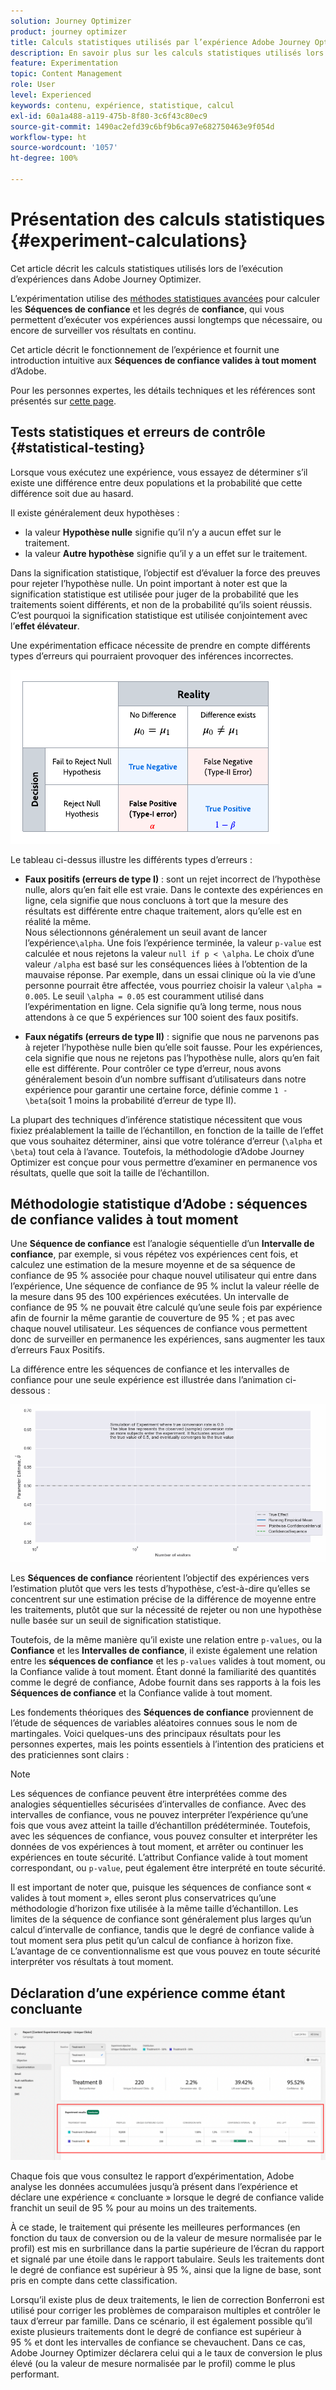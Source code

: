 ```yaml
---
solution: Journey Optimizer
product: journey optimizer
title: Calculs statistiques utilisés par l’expérience Adobe Journey Optimizer
description: En savoir plus sur les calculs statistiques utilisés lors de l’exécution d’expériences
feature: Experimentation
topic: Content Management
role: User
level: Experienced
keywords: contenu, expérience, statistique, calcul
exl-id: 60a1a488-a119-475b-8f80-3c6f43c80ec9
source-git-commit: 1490ac2efd39c6bf9b6ca97e682750463e9f054d
workflow-type: ht
source-wordcount: '1057'
ht-degree: 100%

---
```


# Présentation des calculs statistiques {#experiment-calculations}

Cet article décrit les calculs statistiques utilisés lors de l’exécution d’expériences dans Adobe Journey Optimizer.

L’expérimentation utilise des [méthodes statistiques avancées](../campaigns/assets/confidence_sequence_technical_details.pdf) pour calculer les **Séquences de confiance** et les degrés de **confiance**, qui vous permettent d’exécuter vos expériences aussi longtemps que nécessaire, ou encore de surveiller vos résultats en continu.

Cet article décrit le fonctionnement de l’expérience et fournit une introduction intuitive aux **Séquences de confiance valides à tout moment** d’Adobe.

Pour les personnes expertes, les détails techniques et les références sont présentés sur [cette page](../campaigns/assets/confidence_sequence_technical_details.pdf).

## Tests statistiques et erreurs de contrôle {#statistical-testing}

Lorsque vous exécutez une expérience, vous essayez de déterminer s’il existe une différence entre deux populations et la probabilité que cette différence soit due au hasard.

Il existe généralement deux hypothèses :

* la valeur **Hypothèse nulle** signifie qu’il n’y a aucun effet sur le traitement.
* la valeur **Autre hypothèse** signifie qu’il y a un effet sur le traitement.

Dans la signification statistique, l’objectif est d’évaluer la force des preuves pour rejeter l’hypothèse nulle. Un point important à noter est que la signification statistique est utilisée pour juger de la probabilité que les traitements soient différents, et non de la probabilité qu’ils soient réussis. C’est pourquoi la signification statistique est utilisée conjointement avec l’**effet élévateur**.

Une expérimentation efficace nécessite de prendre en compte différents types d’erreurs qui pourraient provoquer des inférences incorrectes.

![](assets/technote_1.png)

Le tableau ci-dessus illustre les différents types d’erreurs :

* **Faux positifs (erreurs de type I)** : sont un rejet incorrect de l’hypothèse nulle, alors qu’en fait elle est vraie. Dans le contexte des expériences en ligne, cela signifie que nous concluons à tort que la mesure des résultats est différente entre chaque traitement, alors qu’elle est en réalité la même.
  </br>Nous sélectionnons généralement un seuil avant de lancer l’expérience`\alpha`. Une fois l’expérience terminée, la valeur `p-value` est calculée et nous rejetons la valeur `null if p < \alpha`. Le choix d’une valeur `/alpha` est basé sur les conséquences liées à l’obtention de la mauvaise réponse. Par exemple, dans un essai clinique où la vie d’une personne pourrait être affectée, vous pourriez choisir la valeur `\alpha = 0.005`. Le seuil `\alpha = 0.05` est couramment utilisé dans l’expérimentation en ligne. Cela signifie qu’à long terme, nous nous attendons à ce que 5 expériences sur 100 soient des faux positifs.

* **Faux négatifs (erreurs de type II)** : signifie que nous ne parvenons pas à rejeter l’hypothèse nulle bien qu’elle soit fausse. Pour les expériences, cela signifie que nous ne rejetons pas l’hypothèse nulle, alors qu’en fait elle est différente. Pour contrôler ce type d’erreur, nous avons généralement besoin d’un nombre suffisant d’utilisateurs dans notre expérience pour garantir une certaine force, définie comme `1 - \beta`(soit 1 moins la probabilité d’erreur de type II).

La plupart des techniques d’inférence statistique nécessitent que vous fixiez préalablement la taille de l’échantillon, en fonction de la taille de l’effet que vous souhaitez déterminer, ainsi que votre tolérance d’erreur (`\alpha` et `\beta`) tout cela à l’avance. Toutefois, la méthodologie d’Adobe Journey Optimizer est conçue pour vous permettre d’examiner en permanence vos résultats, quelle que soit la taille de l’échantillon.

## Méthodologie statistique d’Adobe : séquences de confiance valides à tout moment

Une **Séquence de confiance** est l’analogie séquentielle d’un **Intervalle de confiance**, par exemple, si vous répétez vos expériences cent fois, et calculez une estimation de la mesure moyenne et de sa séquence de confiance de 95 % associée pour chaque nouvel utilisateur qui entre dans l’expérience, Une séquence de confiance de 95 % inclut la valeur réelle de la mesure dans 95 des 100 expériences exécutées. Un intervalle de confiance de 95 % ne pouvait être calculé qu’une seule fois par expérience afin de fournir la même garantie de couverture de 95 % ; et pas avec chaque nouvel utilisateur. Les séquences de confiance vous permettent donc de surveiller en permanence les expériences, sans augmenter les taux d’erreurs Faux Positifs.

La différence entre les séquences de confiance et les intervalles de confiance pour une seule expérience est illustrée dans l’animation ci-dessous :

![](assets/technote_2.gif)

Les **Séquences de confiance** réorientent l’objectif des expériences vers l’estimation plutôt que vers les tests d’hypothèse, c’est-à-dire qu’elles se concentrent sur une estimation précise de la différence de moyenne entre les traitements, plutôt que sur la nécessité de rejeter ou non une hypothèse nulle basée sur un seuil de signification statistique.

Toutefois, de la même manière qu’il existe une relation entre `p-values`, ou la **Confiance** et les **Intervalles de confiance**, il existe également une relation entre les **séquences de confiance** et les `p-values` valides à tout moment, ou la Confiance valide à tout moment. Étant donné la familiarité des quantités comme le degré de confiance, Adobe fournit dans ses rapports à la fois les **Séquences de confiance** et la Confiance valide à tout moment.

Les fondements théoriques des **Séquences de confiance** proviennent de l’étude de séquences de variables aléatoires connues sous le nom de martingales. Voici quelques-uns des principaux résultats pour les personnes expertes, mais les points essentiels à l’intention des praticiens et des praticiennes sont clairs :

>[!NOTE]
>
>Les séquences de confiance peuvent être interprétées comme des analogies séquentielles sécurisées d’intervalles de confiance. Avec des intervalles de confiance, vous ne pouvez interpréter l’expérience qu’une fois que vous avez atteint la taille d’échantillon prédéterminée. Toutefois, avec les séquences de confiance, vous pouvez consulter et interpréter les données de vos expériences à tout moment, et arrêter ou continuer les expériences en toute sécurité. L’attribut Confiance valide à tout moment correspondant, ou `p-value`, peut également être interprété en toute sécurité.

Il est important de noter que, puisque les séquences de confiance sont « valides à tout moment », elles seront plus conservatrices qu’une méthodologie d’horizon fixe utilisée à la même taille d’échantillon. Les limites de la séquence de confiance sont généralement plus larges qu’un calcul d’intervalle de confiance, tandis que le degré de confiance valide à tout moment sera plus petit qu’un calcul de confiance à horizon fixe. L’avantage de ce conventionnalisme est que vous pouvez en toute sécurité interpréter vos résultats à tout moment.

## Déclaration d’une expérience comme étant concluante

![](assets/experimentation_report_2.png)

Chaque fois que vous consultez le rapport d’expérimentation, Adobe analyse les données accumulées jusqu’à présent dans l’expérience et déclare une expérience « concluante » lorsque le degré de confiance valide franchit un seuil de 95 % pour au moins un des traitements.

À ce stade, le traitement qui présente les meilleures performances (en fonction du taux de conversion ou de la valeur de mesure normalisée par le profil) est mis en surbrillance dans la partie supérieure de l’écran du rapport et signalé par une étoile dans le rapport tabulaire. Seuls les traitements dont le degré de confiance est supérieur à 95 %, ainsi que la ligne de base, sont pris en compte dans cette classification.

Lorsqu’il existe plus de deux traitements, le lien de correction Bonferroni est utilisé pour corriger les problèmes de comparaison multiples et contrôler le taux d’erreur par famille. Dans ce scénario, il est également possible qu’il existe plusieurs traitements dont le degré de confiance est supérieur à 95 % et dont les intervalles de confiance se chevauchent. Dans ce cas, Adobe Journey Optimizer déclarera celui qui a le taux de conversion le plus élevé (ou la valeur de mesure normalisée par le profil) comme le plus performant.
